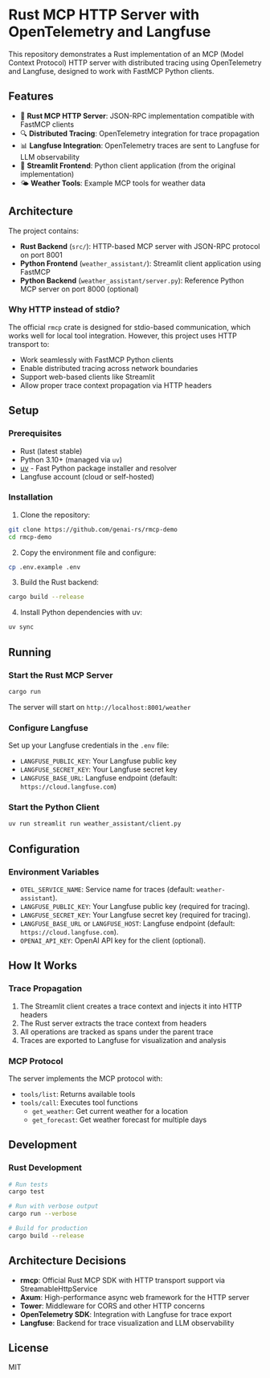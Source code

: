 # Rust MCP HTTP Server with OpenTelemetry and Langfuse

This repository demonstrates a Rust implementation of an MCP (Model Context Protocol) HTTP server with distributed tracing using OpenTelemetry and Langfuse, designed to work with FastMCP Python clients.

## Features

- 🦀 **Rust MCP HTTP Server**: JSON-RPC implementation compatible with FastMCP clients
- 🔍 **Distributed Tracing**: OpenTelemetry integration for trace propagation
- 📊 **Langfuse Integration**: OpenTelemetry traces are sent to Langfuse for LLM observability
- 🎨 **Streamlit Frontend**: Python client application (from the original implementation)
- 🌤️ **Weather Tools**: Example MCP tools for weather data

## Architecture

The project contains:
- **Rust Backend** (`src/`): HTTP-based MCP server with JSON-RPC protocol on port 8001
- **Python Frontend** (`weather_assistant/`): Streamlit client application using FastMCP
- **Python Backend** (`weather_assistant/server.py`): Reference Python MCP server on port 8000 (optional)

### Why HTTP instead of stdio?

The official `rmcp` crate is designed for stdio-based communication, which works well for local tool integration. However, this project uses HTTP transport to:
- Work seamlessly with FastMCP Python clients
- Enable distributed tracing across network boundaries
- Support web-based clients like Streamlit
- Allow proper trace context propagation via HTTP headers

## Setup

### Prerequisites

- Rust (latest stable)
- Python 3.10+ (managed via `uv`)
- [uv](https://github.com/astral-sh/uv) - Fast Python package installer and resolver
- Langfuse account (cloud or self-hosted)

### Installation

1. Clone the repository:
```bash
git clone https://github.com/genai-rs/rmcp-demo
cd rmcp-demo
```

2. Copy the environment file and configure:
```bash
cp .env.example .env
```

3. Build the Rust backend:
```bash
cargo build --release
```

4. Install Python dependencies with uv:
```bash
uv sync
```

## Running

### Start the Rust MCP Server

```bash
cargo run
```

The server will start on `http://localhost:8001/weather`

### Configure Langfuse

Set up your Langfuse credentials in the `.env` file:
- `LANGFUSE_PUBLIC_KEY`: Your Langfuse public key
- `LANGFUSE_SECRET_KEY`: Your Langfuse secret key
- `LANGFUSE_BASE_URL`: Langfuse endpoint (default: `https://cloud.langfuse.com`)

### Start the Python Client

```bash
uv run streamlit run weather_assistant/client.py
```

## Configuration

### Environment Variables

- `OTEL_SERVICE_NAME`: Service name for traces (default: `weather-assistant`).
- `LANGFUSE_PUBLIC_KEY`: Your Langfuse public key (required for tracing).
- `LANGFUSE_SECRET_KEY`: Your Langfuse secret key (required for tracing).
- `LANGFUSE_BASE_URL` or `LANGFUSE_HOST`: Langfuse endpoint (default: `https://cloud.langfuse.com`).
- `OPENAI_API_KEY`: OpenAI API key for the client (optional).

## How It Works

### Trace Propagation

1. The Streamlit client creates a trace context and injects it into HTTP headers
2. The Rust server extracts the trace context from headers
3. All operations are tracked as spans under the parent trace
4. Traces are exported to Langfuse for visualization and analysis

### MCP Protocol

The server implements the MCP protocol with:
- `tools/list`: Returns available tools
- `tools/call`: Executes tool functions
  - `get_weather`: Get current weather for a location
  - `get_forecast`: Get weather forecast for multiple days

## Development

### Rust Development

```bash
# Run tests
cargo test

# Run with verbose output
cargo run --verbose

# Build for production
cargo build --release
```

## Architecture Decisions

- **rmcp**: Official Rust MCP SDK with HTTP transport support via StreamableHttpService
- **Axum**: High-performance async web framework for the HTTP server
- **Tower**: Middleware for CORS and other HTTP concerns
- **OpenTelemetry SDK**: Integration with Langfuse for trace export
- **Langfuse**: Backend for trace visualization and LLM observability

## License

MIT
